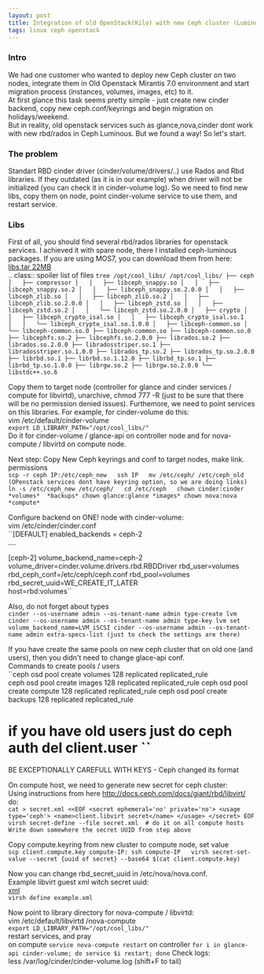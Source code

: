 ```yaml
---
layout: post  
title: Integration of old OpenStack(Kilo) with new Ceph cluster (Luminous)  
tags: linux ceph openstack
---
```



### Intro  
We had one customer who wanted to deploy new Ceph cluster on two nodes, integrate them in Old Openstack Mirantis 7.0 environment and start migration process (instances, volumes, images, etc) to it.  
At first glance this task seems pretty simple - just create new cinder backend, copy new ceph.conf/keyrings and begin migration on holidays/weekend.  
But in reality, old openstack services such as glance,nova,cinder dont work with new rbd/rados in Ceph Luminous. But we found a way! So let's start.

### The problem  
Standart RBD cinder driver (cinder/volume/drivers/..) use Rados and Rbd libraries. If they outdated (as it is in our example) when driver will not be initialized (you can check it in cinder-volume log). So we need to find new libs, copy them on node, point cinder-volume service to use them, and restart service.   
### Libs  
First of all, you should find several rbd/rados libraries for openstack services. I achieved it with spare node, there I installed ceph-luminous packages. If you are using MOS7, you can download them from here:   
[libs.tar 22MB]({{"/listings/2019-01-17-Old-Openstack-New-Ceph/libs.tar.bzip2"}})  
.. class:: spoiler
list of files
``tree /opt/cool_libs/
/opt/cool_libs/
├── ceph
│   ├── compressor
│   │   ├── libceph_snappy.so
│   │   ├── libceph_snappy.so.2
│   │   ├── libceph_snappy.so.2.0.0
│   │   ├── libceph_zlib.so
│   │   ├── libceph_zlib.so.2
│   │   ├── libceph_zlib.so.2.0.0
│   │   ├── libceph_zstd.so
│   │   ├── libceph_zstd.so.2
│   │   └── libceph_zstd.so.2.0.0
│   ├── crypto
│   │   ├── libceph_crypto_isal.so
│   │   ├── libceph_crypto_isal.so.1
│   │   └── libceph_crypto_isal.so.1.0.0
│   ├── libceph-common.so
│   └── libceph-common.so.0
├── libceph-common.so
├── libceph-common.so.0
├── libcephfs.so.2
├── libcephfs.so.2.0.0
├── librados.so.2
├── librados.so.2.0.0
├── libradosstriper.so.1
├── libradosstriper.so.1.0.0
├── librados_tp.so.2
├── librados_tp.so.2.0.0
├── librbd.so.1
├── librbd.so.1.12.0
├── librbd_tp.so.1
├── librbd_tp.so.1.0.0
├── librgw.so.2
├── librgw.so.2.0.0
└── libstdc++.so.6``

 Copy them to target node (controller for glance and cinder services / compute for libvirtd), unarchive, chmod 777 -R (just to be sure that there will be no permission denied issues).
 Furthemore, we need to point services on this libraries. For example, for cinder-volume do this:  
 vim /etc/default/cinder-volume  
 ``export LD_LIBRARY_PATH="/opt/cool_libs/"``  
 Do it for cinder-volume / glance-api on controller node and for nova-compute / libvirtd on compute node.  

 Next step: Copy New Ceph keyrings and conf to target nodes, make link. permissions    
 ``scp -r ceph IP:/etc/ceph_new  
 ssh IP  
 mv /etc/ceph/ /etc/ceph_old  (OPenstack services dont have keyring option, so we are doing links)  
 ln -s /etc/ceph_new /etc/ceph/  
 cd /etc/ceph  
 chown cinder:cinder *volumes*  *backups*
 chown glance:glance *images*
 chown nova:nova *compute*``  

Configure backend on ONE! node with cinder-volume:  
vim /etc/cinder/cinder.conf  
``[DEFAULT]
enabled_backends = ceph-2  
....

[ceph-2]
volume_backend_name=ceph-2
volume_driver=cinder.volume.drivers.rbd.RBDDriver
rbd_user=volumes
rbd_ceph_conf=/etc/ceph/ceph.conf
rbd_pool=volumes
rbd_secret_uuid=WE_CREATE_IT_LATER  
host=rbd:volumes``  

Also, do not forget about types  
``cinder --os-username admin --os-tenant-name admin type-create lvm
cinder --os-username admin --os-tenant-name admin type-key lvm set volume_backend_name=LVM_iSCSI
cinder --os-username admin --os-tenant-name admin extra-specs-list (just to check the settings are there)``  

If you have create the same pools on new ceph cluster that on old one (and users), then you didn't need to change glace-api conf.  
Commands to create pools / users  
``ceph osd pool create volumes 128 replicated replicated_rule  
ceph osd pool create images 128 replicated replicated_rule
ceph osd pool create compute 128 replicated replicated_rule
ceph osd pool create backups 128 replicated replicated_rule
# if you have old users just do ceph auth del client.user ``  
BE EXCEPTIONALLY CAREFULL WITH KEYS - Ceph changed its format  

On compute host, we need to generate new secret for ceph cluster:  
Using instructions from here http://docs.ceph.com/docs/giant/rbd/libvirt/ do:  
``cat > secret.xml <<EOF
<secret ephemeral='no' private='no'>
        <usage type='ceph'>
                <name>client.libvirt secret</name>
        </usage>
</secret>
EOF
virsh secret-define --file secret.xml  # do it on all compute hosts
Write down somewhere the secret UUID from step above``  

Copy compute.keyring from new cluster to compute node, set value  
``scp client.compute.key compute-IP:
ssh compute-IP  
virsh secret-set-value --secret {uuid of secret} --base64 $(cat client.compute.key)``  

Now you can change rbd_secret_uuid in /etc/nova/nova.conf.  
Example libvirt guest xml witch secret uuid:  
[xml]({{"/listings/2019-01-17-Old-Openstack-New-Ceph/example.xml"}})  
``virsh define example.xml``  

Now point to library directory for nova-compute / libvirtd:  
vim /etc/default/libvirtd /nova-compute  
 ``export LD_LIBRARY_PATH="/opt/cool_libs/"``  
restart services,  and pray  
on compute
``service nova-compute restart``
on controller
``for i in glance-api cinder-volume; do service $i restart; done``
Check logs:  
less /var/log/cinder/cinder-volume.log (shift+F to tail)  


<host name='10.220.109.15' port='6789'/>
<host name='10.220.109.16' port='6789'/>
<host name='10.220.109.17' port='6789'/>
